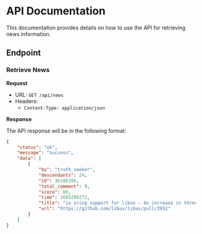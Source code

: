 # API Documentation

This documentation provides details on how to use the API for retrieving news information.


## Endpoint

### Retrieve News

**Request**

- URL: `GET /api/news`
- Headers:
  - `Content-Type: application/json`

**Response**

The API response will be in the following format:

```json
{
    "status": "ok",
    "message": "success",
    "data": [
        {
            "by": "truth_seeker",
            "descendants": 24,
            "id": 36106196,
            "total_comment": 9,
            "score": 60,
            "time": 1685296272,
            "title": "io_uring support for libuv – 8x increase in throughput",
            "url": "https://github.com/libuv/libuv/pull/3952"
        }
    ]
}
